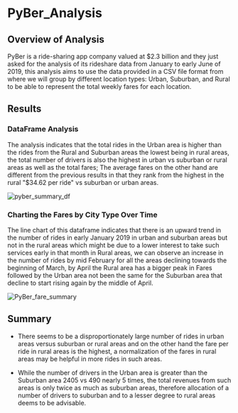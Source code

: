 # PyBer_Analysis  

## Overview of Analysis  
PyBer is a ride-sharing app company valued at $2.3 billion and they just asked for the analysis of its rideshare data from January to early June of 2019, this analysis aims to use the data provided in a CSV file format from where we will group by different location types: Urban, Suburban, and Rural to be able to represent the total weekly fares for each location.  

## Results  

### DataFrame Analysis  
The analysis indicates that the total rides in the Urban area is higher than the rides from the Rural and Suburban areas the lowest being in rural areas, the total number of drivers is also the highest in urban vs suburban or rural areas as well as the total fares; The average fares on the other hand are different from the previous results in that they rank from the highest in the rural "$34.62 per ride" vs suburban or urban areas.

![pyber_summary_df](https://user-images.githubusercontent.com/16723095/124365981-ad00d600-dc11-11eb-8d30-1888feffd6b3.PNG)

### Charting the Fares by City Type Over Time
The line chart of this dataframe indicates that there is an upward trend in the number of rides in early January 2019 in urban and suburban areas but not in the rural areas which might be due to a lower interest to take such services early in that month in Rural areas, we can observe an increase in the number of rides by mid February for all the areas declining towards the beginning of March, by April the Rural area has a bigger peak in Fares followed by the Urban area not been the same for the Suburban area that decline to start rising again by the middle of April.  

![PyBer_fare_summary](https://user-images.githubusercontent.com/16723095/124365922-103e3880-dc11-11eb-924c-bcd6fe297f21.png)

## Summary
- There seems to be a disproportionately large number of rides in urban areas versus suburban or rural areas and on the other hand the fare per ride in rural areas is the highest, a normalization of the fares in rural areas may be helpful in more rides in such areas.  

- While the number of drivers in the Urban area is greater than the Suburban area 2405 vs 490 nearly 5 times, the total revenues from such areas is only twice as much as suburban areas, therefore allocation of a number of drivers to suburban and to a lesser degree to rural areas deems to be advisable.  
